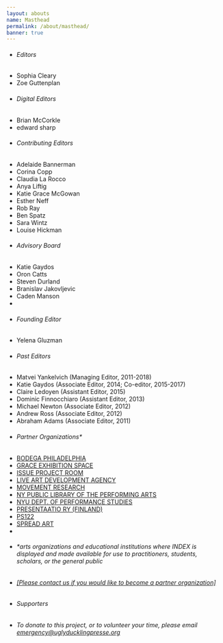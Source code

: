 ```yaml
---
layout: abouts
name: Masthead
permalink: /about/masthead/
banner: true
---
```


<div class="intro">
  <div class="row">
    <ul class="col s12 m6 l4 offset-l1 collection with-header">
      <li class="collection-header"><h6>Editors</h6></li>
      <li class="collection-item">Sophia Cleary</li>
      <li class="collection-item">Zoe Guttenplan</li>
    </ul>
    <ul class="col s12 m6 l4 offset-l1 collection with-header">
      <li class="collection-header"><h6>Digital Editors</h6></li>
      <li class="collection-item">Brian McCorkle</li>
      <li class="collection-item">edward sharp</li>
    </ul>
  </div>
  <div class="row">
    <ul class="col s12 m6 l4 offset-l1 collection with-header">
      <li class="collection-header"><h6>Contributing Editors</h6></li>
      <li class="collection-item">Adelaide Bannerman</li>
      <li class="collection-item">Corina Copp</li>
      <li class="collection-item">Claudia La Rocco</li>
      <li class="collection-item">Anya Liftig</li>
      <li class="collection-item">Katie Grace McGowan</li>
      <li class="collection-item">Esther Neff</li>
      <li class="collection-item">Rob Ray</li>
      <li class="collection-item">Ben Spatz</li>
      <li class="collection-item">Sara Wintz</li>
      <li class="collection-item">Louise Hickman</li>
    </ul>
    <ul class="col s12 m6 l4 offset-l1 collection with-header">
      <li class="collection-header"><h6>Advisory Board</h6></li>
      <li class="collection-item">Katie Gaydos</li>
      <li class="collection-item">Oron Catts</li>
      <li class="collection-item">Steven Durland</li>
      <li class="collection-item">Branislav Jakovljevic</li>
      <li class="collection-item">Caden Manson</li>
      <li class="collection-item">&nbsp;</li>
      <li class="collection-header"><h6>Founding Editor</h6></li>
      <li class="collection-item">Yelena Gluzman</li>
    </ul>
  </div>
  <div class="row">
    <ul class="col s12 l9 offset-l1 collection with-header">
      <li class="collection-header"><h6>Past Editors</h6></li>
      <li class="collection-item">Matvei Yankelvich (Managing Editor, 2011-2018)</li>
      <li class="collection-item">Katie Gaydos (Associate Editor, 2014; Co-editor, 2015-2017)</li>
      <li class="collection-item">Claire Ledoyen (Assistant Editor, 2015)</li>
      <li class="collection-item">Dominic Finnocchiaro (Assistant Editor, 2013)</li>
      <li class="collection-item">Michael Newton (Associate Editor, 2012)</li>
      <li class="collection-item">Andrew Ross (Associate Editor, 2012)</li>
      <li class="collection-item">Abraham Adams (Associate Editor, 2011)</li>
    </ul>
  </div>

  <div class="row">
    <ul class="col s12 l9 offset-l1 collection with-header">
      <li class="collection-header"><h6>Partner Organizations&ast;</h6></li>
      <li class="collection-item"><a href="http://www.bodegaphiladelphia.org/" target='_blank'>BODEGA PHILADELPHIA</a></li>
      <li class="collection-item"><a href="http://www.grace-exhibition-space.com/" target="_blank">GRACE EXHIBITION SPACE</a></li>
      <li class="collection-item"><a href="http://issueprojectroom.org/" target="_blank">ISSUE PROJECT ROOM</a></li>
      <li class="collection-item"><a href="http://www.thisisliveart.co.uk" target="_blank">LIVE ART DEVELOPMENT AGENCY</a></li>
      <li class="collection-item"><a href="http://www.movementresearch.org/" target="_blank">MOVEMENT RESEARCH</a></li>
      <li class="collection-item"><a href="http://www.nypl.org/locations/lpa" target="_blank">NY PUBLIC LIBRARY OF THE PERFORMING ARTS</a></li>
      <li class="collection-item"><a href="http://performance.tisch.nyu.edu/page/program.html" target="_blank">NYU DEPT. OF PERFORMANCE STUDIES</a></li>
      <li class="collection-item"><a href="http://www.presentaatio.org/" target="_blank">PRESENTAATIO RY (FINLAND)</a></li>
      <li class="collection-item"><a href="http://www.ps122.org" target="_blank">PS122</a></li>
      <li class="collection-item"><a href="http://www.spreadart.org/" target="_blank">SPREAD ART</a></li>
      <li class="collection-item">&nbsp;</li>
      <li class="collection-item"><h6>&ast;arts organizations and educational institutions where <em>INDEX</em> is displayed and made available for use to practitioners, students, scholars, or the general public</h6></li>
      <li class="collection-item"><h6><a href="mailto:emergency@uglyducklingpresse.org">[Please contact us if you would like to become a partner organization]</a></h6></li>
    </ul>
  </div>
  <div class="row">
     <ul class="col s12 m9 offset-l1 collection with-header">
       <li class="collection-header"><h6>Supporters</h6></li>
       <li class="collection-item"><h6>To donate to this project, or to volunteer your time, please email <a href="mailto:emergency@uglyducklingpresse.org">emergency@uglyducklingpresse.org</a></h6></li>
     </ul>
  </div>
</div>
